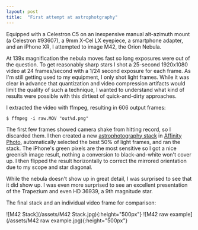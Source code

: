 ```yaml
---
layout: post
title:  "First attempt at astrophotgraphy"
---
```


Equipped with a Celestron C5 on an inexpensive manual alt-azimuth mount (a
Celestron #93607), a 9mm X-Cel LX eyepiece, a smartphone adapter, and an
iPhone XR, I attempted to image M42, the Orion Nebula.

At 139x magnification the nebula moves fast so long exposures were out of the
question.  To get reasonably sharp stars I shot a 25-second 1920x1080 video at
24 frames/second with a 1/24 second exposure for each frame.  As I'm still
getting used to my equipment, I only shot light frames.  While it was clear in
advance that quantization and video compression artifacts would limit the
quality of such a technique, I wanted to understand what kind of results were
possible with this dirtiest of quick-and-dirty approaches.

I extracted the video with ffmpeg, resulting in 606 output frames:
```console
$ ffmpeg -i raw.MOV "out%d.png"
```

The first few frames showed camera shake from hitting record, so I discarded
them.  I then created a new [astrophotography
stack](http://www.weasner.com/co/Reviews/2021/AP/index.html) in [Affinity
Photo](https://affinityspotlight.com/article/major-advantages-of-astrophotography-stacking-in-affinity-photo/),
automatically selected the best 50% of light frames, and ran the stack.  The
iPhone's green pixels are the most sensitive so I got a nice greenish image
result, nothing a conversion to black-and-white won't cover up.  I then flipped
the result horizontally to correct the mirrored orientation due to my scope and
star diagonal.

While the nebula doesn't show up in great detail, I was surprised to see that
it did show up.  I was even more surprised to see an excellent presentation of
the Trapezium and even HD 36939, a 9th magnitude star.

The final stack and an individual video frame for comparison:

![M42 Stack](/assets/M42 Stack.jpg){:height="500px"}
![M42 raw example](/assets/M42 raw example.jpg){:height="500px"}
